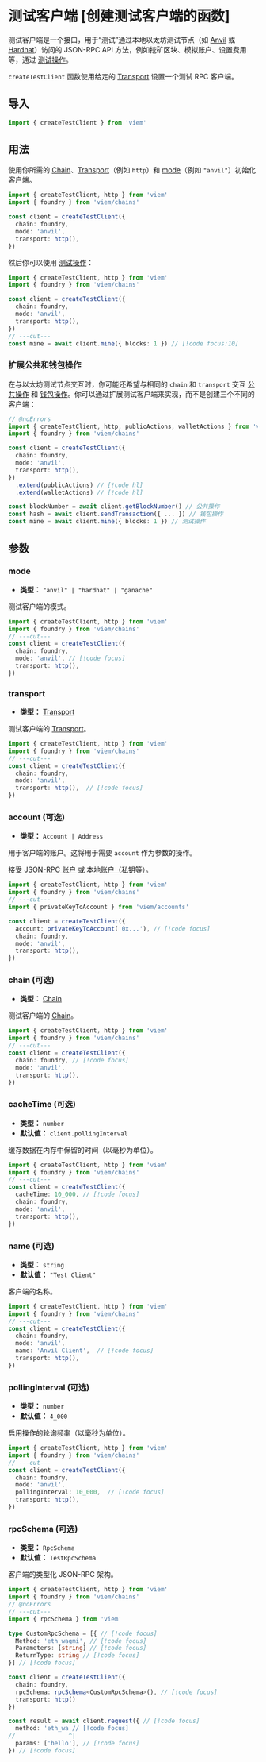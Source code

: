 # 测试客户端 [创建测试客户端的函数]

测试客户端是一个接口，用于“测试”通过本地以太坊测试节点（如 [Anvil](https://book.getfoundry.sh/anvil/) 或 [Hardhat](https://hardhat.org/)）访问的 JSON-RPC API 方法，例如挖矿区块、模拟账户、设置费用等，通过 [测试操作](/docs/actions/test/introduction)。

`createTestClient` 函数使用给定的 [Transport](/docs/clients/intro) 设置一个测试 RPC 客户端。

## 导入

```ts twoslash
import { createTestClient } from 'viem'
```

## 用法

使用你所需的 [Chain](/docs/chains/introduction)、[Transport](/docs/clients/intro)（例如 `http`）和 [mode](#mode)（例如 `"anvil"`）初始化客户端。

```ts twoslash
import { createTestClient, http } from 'viem'
import { foundry } from 'viem/chains'

const client = createTestClient({
  chain: foundry,
  mode: 'anvil',
  transport: http(), 
})
```

然后你可以使用 [测试操作](/docs/actions/test/introduction)：

```ts twoslash
import { createTestClient, http } from 'viem'
import { foundry } from 'viem/chains'

const client = createTestClient({
  chain: foundry,
  mode: 'anvil',
  transport: http(), 
})
// ---cut---
const mine = await client.mine({ blocks: 1 }) // [!code focus:10]
```

### 扩展公共和钱包操作

在与以太坊测试节点交互时，你可能还希望与相同的 `chain` 和 `transport` 交互 [公共操作](/docs/actions/public/introduction) 和 [钱包操作](/docs/actions/wallet/introduction)。你可以通过扩展测试客户端来实现，而不是创建三个不同的客户端：

```ts twoslash
// @noErrors
import { createTestClient, http, publicActions, walletActions } from 'viem'
import { foundry } from 'viem/chains'

const client = createTestClient({
  chain: foundry,
  mode: 'anvil',
  transport: http(), 
})
  .extend(publicActions) // [!code hl]
  .extend(walletActions) // [!code hl]

const blockNumber = await client.getBlockNumber() // 公共操作
const hash = await client.sendTransaction({ ... }) // 钱包操作
const mine = await client.mine({ blocks: 1 }) // 测试操作
```

## 参数

### mode

- **类型：** `"anvil" | "hardhat" | "ganache"`

测试客户端的模式。

```ts twoslash
import { createTestClient, http } from 'viem'
import { foundry } from 'viem/chains'
// ---cut---
const client = createTestClient({
  chain: foundry,
  mode: 'anvil', // [!code focus]
  transport: http(), 
})
```

### transport

- **类型：** [Transport](/docs/glossary/types#transport)

测试客户端的 [Transport](/docs/clients/intro)。

```ts twoslash
import { createTestClient, http } from 'viem'
import { foundry } from 'viem/chains'
// ---cut---
const client = createTestClient({
  chain: foundry,
  mode: 'anvil', 
  transport: http(),  // [!code focus]
})
```

### account (可选)

- **类型：** `Account | Address`

用于客户端的账户。这将用于需要 `account` 作为参数的操作。

接受 [JSON-RPC 账户](/docs/accounts/jsonRpc) 或 [本地账户（私钥等）](/docs/accounts/local/privateKeyToAccount)。

```ts twoslash
import { createTestClient, http } from 'viem'
import { foundry } from 'viem/chains'
// ---cut---
import { privateKeyToAccount } from 'viem/accounts'

const client = createTestClient({
  account: privateKeyToAccount('0x...'), // [!code focus]
  chain: foundry,
  mode: 'anvil',
  transport: http(),
})
```

### chain (可选)

- **类型：** [Chain](/docs/glossary/types#chain)

测试客户端的 [Chain](/docs/chains/introduction)。

```ts twoslash
import { createTestClient, http } from 'viem'
import { foundry } from 'viem/chains'
// ---cut---
const client = createTestClient({
  chain: foundry, // [!code focus]
  mode: 'anvil',
  transport: http(), 
})
```

### cacheTime (可选)

- **类型：** `number`
- **默认值：** `client.pollingInterval`

缓存数据在内存中保留的时间（以毫秒为单位）。

```ts twoslash
import { createTestClient, http } from 'viem'
import { foundry } from 'viem/chains'
// ---cut---
const client = createTestClient({
  cacheTime: 10_000, // [!code focus]
  chain: foundry,
  mode: 'anvil',
  transport: http(),
})
```

### name (可选)

- **类型：** `string`
- **默认值：** `"Test Client"`

客户端的名称。

```ts twoslash
import { createTestClient, http } from 'viem'
import { foundry } from 'viem/chains'
// ---cut---
const client = createTestClient({
  chain: foundry,
  mode: 'anvil', 
  name: 'Anvil Client',  // [!code focus]
  transport: http(),
})
```

### pollingInterval (可选)

- **类型：** `number`
- **默认值：** `4_000`

启用操作的轮询频率（以毫秒为单位）。

```ts twoslash
import { createTestClient, http } from 'viem'
import { foundry } from 'viem/chains'
// ---cut---
const client = createTestClient({
  chain: foundry,
  mode: 'anvil', 
  pollingInterval: 10_000,  // [!code focus]
  transport: http(),
})
```

### rpcSchema (可选)

- **类型：** `RpcSchema`
- **默认值：** `TestRpcSchema`

客户端的类型化 JSON-RPC 架构。

```ts twoslash
import { createTestClient, http } from 'viem'
import { foundry } from 'viem/chains'
// @noErrors
// ---cut---
import { rpcSchema } from 'viem'

type CustomRpcSchema = [{ // [!code focus]
  Method: 'eth_wagmi', // [!code focus]
  Parameters: [string] // [!code focus]
  ReturnType: string // [!code focus]
}] // [!code focus]

const client = createTestClient({
  chain: foundry,
  rpcSchema: rpcSchema<CustomRpcSchema>(), // [!code focus]
  transport: http()
})

const result = await client.request({ // [!code focus]
  method: 'eth_wa // [!code focus] 
//               ^|
  params: ['hello'], // [!code focus]
}) // [!code focus]
```